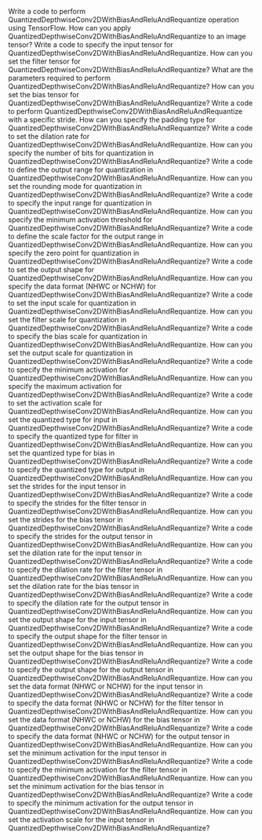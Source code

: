 Write a code to perform QuantizedDepthwiseConv2DWithBiasAndReluAndRequantize operation using TensorFlow.
How can you apply QuantizedDepthwiseConv2DWithBiasAndReluAndRequantize to an image tensor?
Write a code to specify the input tensor for QuantizedDepthwiseConv2DWithBiasAndReluAndRequantize.
How can you set the filter tensor for QuantizedDepthwiseConv2DWithBiasAndReluAndRequantize?
What are the parameters required to perform QuantizedDepthwiseConv2DWithBiasAndReluAndRequantize?
How can you set the bias tensor for QuantizedDepthwiseConv2DWithBiasAndReluAndRequantize?
Write a code to perform QuantizedDepthwiseConv2DWithBiasAndReluAndRequantize with a specific stride.
How can you specify the padding type for QuantizedDepthwiseConv2DWithBiasAndReluAndRequantize?
Write a code to set the dilation rate for QuantizedDepthwiseConv2DWithBiasAndReluAndRequantize.
How can you specify the number of bits for quantization in QuantizedDepthwiseConv2DWithBiasAndReluAndRequantize?
Write a code to define the output range for quantization in QuantizedDepthwiseConv2DWithBiasAndReluAndRequantize.
How can you set the rounding mode for quantization in QuantizedDepthwiseConv2DWithBiasAndReluAndRequantize?
Write a code to specify the input range for quantization in QuantizedDepthwiseConv2DWithBiasAndReluAndRequantize.
How can you specify the minimum activation threshold for QuantizedDepthwiseConv2DWithBiasAndReluAndRequantize?
Write a code to define the scale factor for the output range in QuantizedDepthwiseConv2DWithBiasAndReluAndRequantize.
How can you specify the zero point for quantization in QuantizedDepthwiseConv2DWithBiasAndReluAndRequantize?
Write a code to set the output shape for QuantizedDepthwiseConv2DWithBiasAndReluAndRequantize.
How can you specify the data format (NHWC or NCHW) for QuantizedDepthwiseConv2DWithBiasAndReluAndRequantize?
Write a code to set the input scale for quantization in QuantizedDepthwiseConv2DWithBiasAndReluAndRequantize.
How can you set the filter scale for quantization in QuantizedDepthwiseConv2DWithBiasAndReluAndRequantize?
Write a code to specify the bias scale for quantization in QuantizedDepthwiseConv2DWithBiasAndReluAndRequantize.
How can you set the output scale for quantization in QuantizedDepthwiseConv2DWithBiasAndReluAndRequantize?
Write a code to specify the minimum activation for QuantizedDepthwiseConv2DWithBiasAndReluAndRequantize.
How can you specify the maximum activation for QuantizedDepthwiseConv2DWithBiasAndReluAndRequantize?
Write a code to set the activation scale for QuantizedDepthwiseConv2DWithBiasAndReluAndRequantize.
How can you set the quantized type for input in QuantizedDepthwiseConv2DWithBiasAndReluAndRequantize?
Write a code to specify the quantized type for filter in QuantizedDepthwiseConv2DWithBiasAndReluAndRequantize.
How can you set the quantized type for bias in QuantizedDepthwiseConv2DWithBiasAndReluAndRequantize?
Write a code to specify the quantized type for output in QuantizedDepthwiseConv2DWithBiasAndReluAndRequantize.
How can you set the strides for the input tensor in QuantizedDepthwiseConv2DWithBiasAndReluAndRequantize?
Write a code to specify the strides for the filter tensor in QuantizedDepthwiseConv2DWithBiasAndReluAndRequantize.
How can you set the strides for the bias tensor in QuantizedDepthwiseConv2DWithBiasAndReluAndRequantize?
Write a code to specify the strides for the output tensor in QuantizedDepthwiseConv2DWithBiasAndReluAndRequantize.
How can you set the dilation rate for the input tensor in QuantizedDepthwiseConv2DWithBiasAndReluAndRequantize?
Write a code to specify the dilation rate for the filter tensor in QuantizedDepthwiseConv2DWithBiasAndReluAndRequantize.
How can you set the dilation rate for the bias tensor in QuantizedDepthwiseConv2DWithBiasAndReluAndRequantize?
Write a code to specify the dilation rate for the output tensor in QuantizedDepthwiseConv2DWithBiasAndReluAndRequantize.
How can you set the output shape for the input tensor in QuantizedDepthwiseConv2DWithBiasAndReluAndRequantize?
Write a code to specify the output shape for the filter tensor in QuantizedDepthwiseConv2DWithBiasAndReluAndRequantize.
How can you set the output shape for the bias tensor in QuantizedDepthwiseConv2DWithBiasAndReluAndRequantize?
Write a code to specify the output shape for the output tensor in QuantizedDepthwiseConv2DWithBiasAndReluAndRequantize.
How can you set the data format (NHWC or NCHW) for the input tensor in QuantizedDepthwiseConv2DWithBiasAndReluAndRequantize?
Write a code to specify the data format (NHWC or NCHW) for the filter tensor in QuantizedDepthwiseConv2DWithBiasAndReluAndRequantize.
How can you set the data format (NHWC or NCHW) for the bias tensor in QuantizedDepthwiseConv2DWithBiasAndReluAndRequantize?
Write a code to specify the data format (NHWC or NCHW) for the output tensor in QuantizedDepthwiseConv2DWithBiasAndReluAndRequantize.
How can you set the minimum activation for the input tensor in QuantizedDepthwiseConv2DWithBiasAndReluAndRequantize?
Write a code to specify the minimum activation for the filter tensor in QuantizedDepthwiseConv2DWithBiasAndReluAndRequantize.
How can you set the minimum activation for the bias tensor in QuantizedDepthwiseConv2DWithBiasAndReluAndRequantize?
Write a code to specify the minimum activation for the output tensor in QuantizedDepthwiseConv2DWithBiasAndReluAndRequantize.
How can you set the activation scale for the input tensor in QuantizedDepthwiseConv2DWithBiasAndReluAndRequantize?